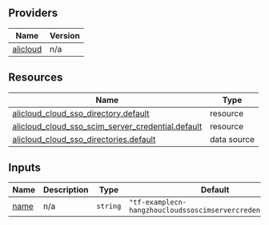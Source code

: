 <!-- BEGIN_TF_DOCS -->
## Providers

| Name | Version |
|------|---------|
| <a name="provider_alicloud"></a> [alicloud](#provider\_alicloud) | n/a |

## Resources

| Name | Type |
|------|------|
| [alicloud_cloud_sso_directory.default](https://registry.terraform.io/providers/hashicorp/alicloud/latest/docs/resources/cloud_sso_directory) | resource |
| [alicloud_cloud_sso_scim_server_credential.default](https://registry.terraform.io/providers/hashicorp/alicloud/latest/docs/resources/cloud_sso_scim_server_credential) | resource |
| [alicloud_cloud_sso_directories.default](https://registry.terraform.io/providers/hashicorp/alicloud/latest/docs/data-sources/cloud_sso_directories) | data source |

## Inputs

| Name | Description | Type | Default | Required |
|------|-------------|------|---------|:--------:|
| <a name="input_name"></a> [name](#input\_name) | n/a | `string` | `"tf-examplecn-hangzhoucloudssoscimservercredential13404"` | no |
<!-- END_TF_DOCS -->    